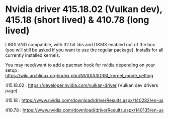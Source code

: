 # Nvidia driver 415.18.02 (Vulkan dev), 415.18 (short lived) & 410.78 (long lived)

LIBGLVND compatible, with 32 bit libs and DKMS enabled out of the box (you will still be asked if you want to use the regular package). Installs for all currently installed kernels.

You may need/want to add a pacman hook for nvidia depending on your setup : https://wiki.archlinux.org/index.php/NVIDIA#DRM_kernel_mode_setting

415.18.02 : https://developer.nvidia.com/vulkan-driver (Vulkan dev drivers page)

415.18 : https://www.nvidia.com/download/driverResults.aspx/140282/en-us

410.78 : https://www.nvidia.com/download/driverResults.aspx/140135/en-us
